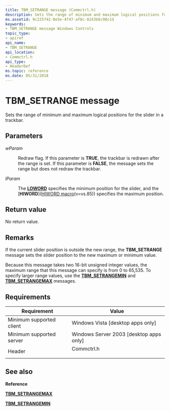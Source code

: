 ```yaml
---
title: TBM_SETRANGE message (Commctrl.h)
description: Sets the range of minimum and maximum logical positions for the slider in a trackbar.
ms.assetid: 9c225742-8e5e-4f47-af8c-8243b6c90c1d
keywords:
- TBM_SETRANGE message Windows Controls
topic_type:
- apiref
api_name:
- TBM_SETRANGE
api_location:
- Commctrl.h
api_type:
- HeaderDef
ms.topic: reference
ms.date: 05/31/2018
---
```


# TBM\_SETRANGE message

Sets the range of minimum and maximum logical positions for the slider in a trackbar.

## Parameters

<dl> <dt>

*wParam* 
</dt> <dd>

Redraw flag. If this parameter is **TRUE**, the trackbar is redrawn after the range is set. If this parameter is **FALSE**, the message sets the range but does not redraw the trackbar.

</dd> <dt>

*lParam* 
</dt> <dd>

The [**LOWORD**](/previous-versions/windows/desktop/legacy/ms632659(v=vs.85)) specifies the minimum position for the slider, and the [**HIWORD**]([HIWORD macro](../winmsg/hiword.md)(v=vs.85)) specifies the maximum position.

</dd> </dl>

## Return value

No return value.

## Remarks

If the current slider position is outside the new range, the **TBM\_SETRANGE** message sets the slider position to the new maximum or minimum value.

Because this message takes two 16-bit unsigned integer values, the maximum range that this message can specify is from 0 to 65,535. To specify larger range values, use the [**TBM\_SETRANGEMIN**](tbm-setrangemin.md) and [**TBM\_SETRANGEMAX**](tbm-setrangemax.md) messages.

## Requirements



| Requirement | Value |
|-------------------------------------|---------------------------------------------------------------------------------------|
| Minimum supported client<br/> | Windows Vista \[desktop apps only\]<br/>                                        |
| Minimum supported server<br/> | Windows Server 2003 \[desktop apps only\]<br/>                                  |
| Header<br/>                   | <dl> <dt>Commctrl.h</dt> </dl> |



## See also

<dl> <dt>

**Reference**
</dt> <dt>

[**TBM\_SETRANGEMAX**](tbm-setrangemax.md)
</dt> <dt>

[**TBM\_SETRANGEMIN**](tbm-setrangemin.md)
</dt> </dl>

 


